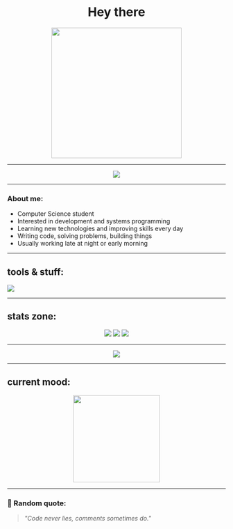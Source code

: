 <h1 align="center">Hey there </h1>

<p align="center">
  <img src="https://media2.giphy.com/media/v1.Y2lkPTc5MGI3NjExMzJ0Zjl0cmNhdnN4OHdhenUwMWdxamRzMDVwbngyeDE0a3JpZHJlaiZlcD12MV9pbnRlcm5hbF9naWZfYnlfaWQmY3Q9Zw/pVGsAWjzvXcZW4ZBTE/giphy.gif" width="300"/>
</p>

---

<p align="center">
  <img src="https://capsule-render.vercel.app/api?type=waving&color=7F00FF&height=120&section=header&text=Welcome%20to%20my%20zone&fontColor=FFFFFF&fontSize=30&animation=fadeIn" />
</p>

---

### About me:
- Computer Science student
- Interested in development and systems programming
- Learning new technologies and improving skills every day
- Writing code, solving problems, building things
- Usually working late at night or early morning

---

## tools & stuff:
<p>
  <img src="https://skillicons.dev/icons?i=python,cpp,linux,vscode,git&theme=dark" />
</p>

---

## stats zone:
<p align="center">
  <img src="https://github-readme-stats.vercel.app/api?username=snake7071&show_icons=true&theme=tokyonight" />
  <img src="https://github-readme-stats.vercel.app/api/top-langs/?username=snake7071&layout=compact&theme=tokyonight" />
  <img src="https://streak-stats.demolab.com?user=snake7071&theme=tokyonight" />
</p>

---

<p align="center">
  <img src="https://capsule-render.vercel.app/api?type=waving&color=7F00FF&height=120&section=footer" />
</p>

---

## current mood:
<p align="center">
  <img src="https://media0.giphy.com/media/v1.Y2lkPTc5MGI3NjExMnljaWFhODB0OGJkNHA1MW15N2JrbzQ5Mjg0bDQyd2V2ZGExY2h0eiZlcD12MV9pbnRlcm5hbF9naWZfYnlfaWQmY3Q9Zw/y5qUfgT4Vxwzr5nB6f/giphy.gif" width="200"/>
</p>

---

### 📌 Random quote:
> *"Code never lies, comments sometimes do."*
